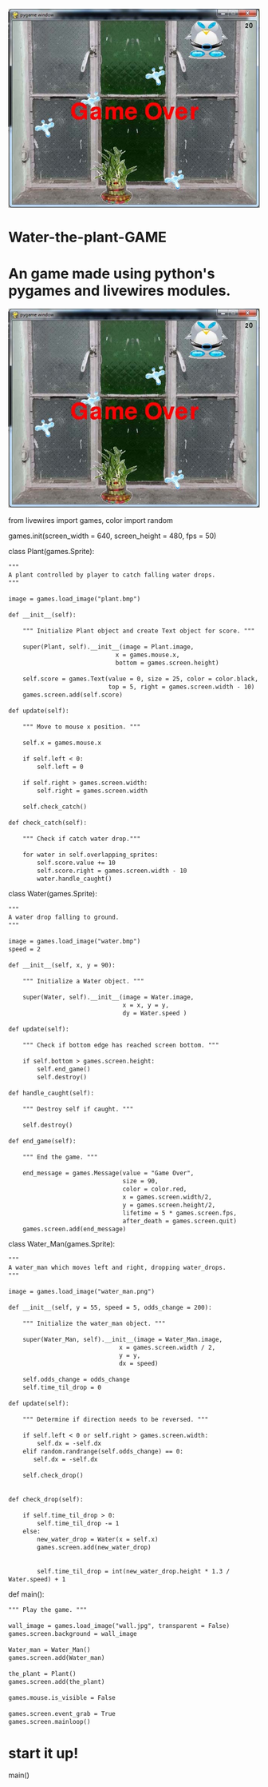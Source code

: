
![alt text](https://github.com/JaideepYadav910/Water-the-plant-GAME/blob/master/sample.jpg)

# Water-the-plant-GAME
# An game made using python's pygames and livewires modules.

![alt text](https://github.com/JaideepYadav910/Water-the-plant-GAME/blob/master/sample.jpg)


from livewires import games, color
import random

games.init(screen_width = 640, screen_height = 480, fps = 50)


class Plant(games.Sprite):

    """
    A plant controlled by player to catch falling water drops.
    """
    
    image = games.load_image("plant.bmp")

    def __init__(self):
    
        """ Initialize Plant object and create Text object for score. """
        
        super(Plant, self).__init__(image = Plant.image,
                                  x = games.mouse.x,
                                  bottom = games.screen.height)
        
        self.score = games.Text(value = 0, size = 25, color = color.black,
                                top = 5, right = games.screen.width - 10)
        games.screen.add(self.score)

    def update(self):
    
        """ Move to mouse x position. """
        
        self.x = games.mouse.x
        
        if self.left < 0:
            self.left = 0
            
        if self.right > games.screen.width:
            self.right = games.screen.width
            
        self.check_catch()

    def check_catch(self):
    
        """ Check if catch water drop."""
        
        for water in self.overlapping_sprites:
            self.score.value += 10
            self.score.right = games.screen.width - 10 
            water.handle_caught()


class Water(games.Sprite):

    """
    A water drop falling to ground.
    """
    
    image = games.load_image("water.bmp")
    speed = 2   

    def __init__(self, x, y = 90):
    
        """ Initialize a Water object. """ 
        
        super(Water, self).__init__(image = Water.image,
                                    x = x, y = y,
                                    dy = Water.speed )

    def update(self):
    
        """ Check if bottom edge has reached screen bottom. """
        
        if self.bottom > games.screen.height:
            self.end_game()
            self.destroy()

    def handle_caught(self):
    
        """ Destroy self if caught. """
        
        self.destroy()

    def end_game(self):
    
        """ End the game. """
        
        end_message = games.Message(value = "Game Over",
                                    size = 90,
                                    color = color.red,
                                    x = games.screen.width/2,
                                    y = games.screen.height/2,
                                    lifetime = 5 * games.screen.fps,
                                    after_death = games.screen.quit)
        games.screen.add(end_message)

class Water_Man(games.Sprite):

    """
    A water_man which moves left and right, dropping water_drops.
    """
    
    image = games.load_image("water_man.png")

    def __init__(self, y = 55, speed = 5, odds_change = 200):
    
        """ Initialize the water_man object. """ 
        
        super(Water_Man, self).__init__(image = Water_Man.image,
                                   x = games.screen.width / 2,
                                   y = y,
                                   dx = speed)
        
        self.odds_change = odds_change
        self.time_til_drop = 0

    def update(self):
    
        """ Determine if direction needs to be reversed. """
        
        if self.left < 0 or self.right > games.screen.width:
            self.dx = -self.dx
        elif random.randrange(self.odds_change) == 0:
           self.dx = -self.dx
                
        self.check_drop()


    def check_drop(self):
         
        if self.time_til_drop > 0:
            self.time_til_drop -= 1
        else:
            new_water_drop = Water(x = self.x)
            games.screen.add(new_water_drop)

               
            self.time_til_drop = int(new_water_drop.height * 1.3 / Water.speed) + 1      



def main():

    """ Play the game. """
    
    wall_image = games.load_image("wall.jpg", transparent = False)
    games.screen.background = wall_image

    Water_man = Water_Man()
    games.screen.add(Water_man)
  
    the_plant = Plant()
    games.screen.add(the_plant)

    games.mouse.is_visible = False

    games.screen.event_grab = True
    games.screen.mainloop()

# start it up!
main()

